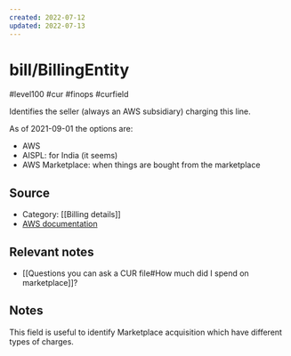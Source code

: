 ```yaml
---
created: 2022-07-12
updated: 2022-07-13
---
```

# bill/BillingEntity
#level100 #cur #finops #curfield

Identifies the seller (always an AWS subsidiary) charging this line. 

As of 2021-09-01 the options are:
- AWS 
- AISPL: for India (it seems)
- AWS Marketplace: when things are bought from the marketplace

## Source
- Category: [[Billing details]]
- [AWS documentation](https://docs.aws.amazon.com/cur/latest/userguide/billing-columns.html)

## Relevant notes
- [[Questions you can ask a CUR file#How much did I spend on marketplace]]?

## Notes
This field is useful to identify Marketplace acquisition which have different types of charges.
